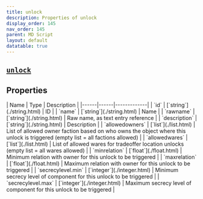 ```yaml
---
title: unlock
description: Properties of unlock
display_order: 145
nav_order: 145
parent: MD Script
layout: default
datatable: true
---
```


##  [`unlock`](./unlock.html) 


## Properties

<div class="datatable-begin"></div>
| Name | Type | Description |
|------|------|-------------|
| `id` | [`string`](./string.html) | ID |
| `name` | [`string`](./string.html) | Name |
| `rawname` | [`string`](./string.html) | Raw name, as text entry reference |
| `description` | [`string`](./string.html) | Description |
| `allowedowners` | [`list`](./list.html) | List of allowed owner faction based on who owns the object where this unlock is triggered (empty list = all factions allowed) |
| `allowedwares` | [`list`](./list.html) | List of allowed wares for tradeoffer location unlocks (empty list = all wares allowed) |
| `minrelation` | [`float`](./float.html) | Minimum relation with owner for this unlock to be triggered |
| `maxrelation` | [`float`](./float.html) | Maximum relation with owner for this unlock to be triggered |
| `secrecylevel.min` | [`integer`](./integer.html) | Minimum secrecy level of component for this unlock to be triggered |
| `secrecylevel.max` | [`integer`](./integer.html) | Maximum secrecy level of component for this unlock to be triggered |
<div class="datatable-end"></div>



